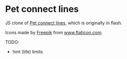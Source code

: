 # Pet connect lines

JS clone of  [Pet connect lines](http://www.gamesforwork.com/games/play-7936-Pet_Connect_Lines_2004-Flash_Game), which is originally in flash.

Icons made by [Freepik](https://www.flaticon.com/authors/freepik) from www.flaticon.com. 

TODO:

- hint (life) limits